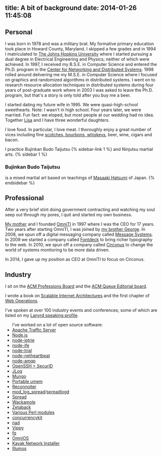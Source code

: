 title: A bit of background
date: 2014-01-26 11:45:08
---

## Personal

I was born in 1978 and was a military brat. My formative primary education took place in Howard County, Maryland. I skipped a few grades and in 1994 I matriculated to [The Johns Hopkins University](http://www.jhu.edu/) where I started pursuing a dual degree in Electrical Engineering and Physics; neither of which were achieved. In 1997, I received my B.S.E. in Computer Science and entered the Ph.D. program in the [Center for Networking and Distributed Systems](http://www.cnds.jhu.edu/). 1998 rolled around delivering me my M.S.E. in Computer Science where I focused on graphics and randomized algorithms in distributed systems.  I went on to research resource allocation techniques in distributed systems during four years of post-graduate work where in 2003 I was asked to leave the Ph.D. program, but that's a story is only told after you buy me a beer.

I started dating my future wife in 1995. We were quasi-high-school sweethearts. Note: I wasn't in high school. Four years later, we were married. Fun fact: we eloped, but most people at our wedding had no idea. Together [Lisa](http://lisabmrss.blogspot.com/) and I have three wonderful daughters.

I love food. In particular, I love meat. I thoroughly enjoy a great number of vices including fine [scotches, bourbons, whiskeys](https://lh3.googleusercontent.com/-wYdaDTa5f-8/UqegttTscCI/AAAAAAAAEJw/qW50EE8LPf8/w691-h518-no/20131210_181515_LLS.jpg), beer, wine, cigars and bacon.

I practice Bujinkan Budo Taijutsu {% sidebar-link 1 %} and Ninjutsu martial arts.
{% sidebar 1 %}
### Bujinkan Budo Taijutsu
is a mixed martial art based on teachings of [Masaaki Hatsumi](http://en.wikipedia.org/wiki/Masaaki_Hatsumi) of Japan.
{% endsidebar %}

## Professional

After a very brief stint doing government contracting and watching my soul seep out through my pores, I quit and started my own business.

[My mother](http://www.linkedin.com/pub/sherry-schlossnagle/1/70/450) and I founded [OmniTI](http://omniti.com/) in 1997 where I was the CEO for 17 years. Two years after starting OmniTI, I was joined by [my brother George](http://www.linkedin.com/pub/george-schlossnagle/0/449/a20). In 2008, we spun off a digital messaging company called [Message Systems](http://www.messagesystems.com/). In 2009 we started a company called [Fontdeck](http://fontdeck.com/) to bring richer typography to the web. In 2010, we spun off a company called [Circonus](http://www.circonus.com/) to change the world of systems montioring to be more data driven.

In 2014, I gave up my position as CEO at OmniTI to focus on Circonus.

## Industry

I sit on the [ACM Professions Board](http://learning.acm.org/about/professions_board.cfm) and the [ACM Queue Editorial board](http://queue.acm.org/editorialboardx.cfm).

I wrote a book on [Scalable Internet Architectures](http://www.amazon.com/exec/obidos/ASIN/067232699X/lethargy-20/104-9600898-8379162?_encoding=UTF8&camp=1789&link_code=xm2) and the first chapter of [Web Operations](http://www.amazon.com/gp/product/1449377440/ref=as_li_ss_tl?ie=UTF8&camp=1789&creative=390957&creativeASIN=1449377440&linkCode=as2&tag=lethargy-20).

I've spoken at over 100 industry events and conferences; some of which are listed on my [Lanyrd speaking profile](http://lanyrd.com/profile/postwait/).

<ul class="laundry">
I've worked on a lot of open source software:
<li><a title="Apache Traffic Server" href="http://trafficserver.apache.org/">Apache Traffic Server</a></li>
<li><a title="Node.js" href="http://github.com/joyent/node">Node.js</a></li>
<li><a title="node-iptrie" href="http://github.com/postwait/node-iptrie">node-iptrie</a></li>
<li><a title="node-ife" href="http://github.com/postwait/node-ife">node-ife</a></li>
<li><a title="node-trial" href="http://github.com/postwait/node-trial">node-trial</a></li>
<li><a title="node-netheartbeat" href="http://github.com/postwait/node-netheartbeat">node-netheartbeat</a></li>
<li><a title="node-amqp" href="https://github.com/postwait/node-amqp">node-amqp</a></li>
<li><a href="http://lethargy.org/~jesus/projects/">OpenSSH + SecurID</a></li>
<li><a href="https://labs.omniti.com/trac/jlog">JLog</a></li>
<li><a href="https://labs.omniti.com/trac/mungo">Mungo</a></li>
<li><a href="https://labs.omniti.com/trac/portableumem">Portable umem</a></li>
<li><a href="https://labs.omniti.com/trac/reconnoiter">Reconnoiter</a></li>
<li><a href="http://backhand.org/mod_log_spread/">mod_log_spread</a>/<a href="https://labs.omniti.com/trac/spreadlogd">spreadlogd</a></li>
<li><a href="http://spread.org/">Spread</a></li>
<li><a href="http://backhand.org/wackamole/">Wackamole</a></li>
<li><a href="https://labs.omniti.com/trac/zetaback">Zetaback</a></li>
<li><a href="http://search.cpan.org/~JESUS/">Various Perl modules</a></li>
<li><a title="Concurrency Kit" href="http://concurrencykit.org/">concurrencykit</a></li>
<li><a title="Node Agent Daemon" href="https://github.com/circonus-labs/nad">nad</a></li>
<li><a href="https://github.com/postwait/vippy">Vippy</a></li>
<li><a href="https://github.com/postwait/fq">fq</a></li>
<li><a title="OmniOS" href="http://omnios.omniti.com">OmniOS</a></li>
<li><a title="Kayak Installer" href="https://github.com/omniti-labs/kayak">Kayak Network Installer</a></li>
<li><a title="Illumos" href="http://github.com/illumos/illumos-gate">Illumos</a></li>
</ul>
